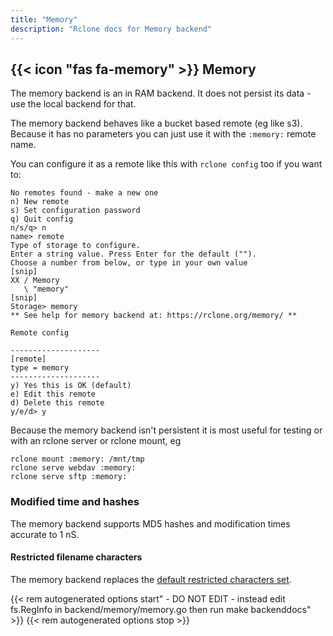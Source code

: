 ```yaml
---
title: "Memory"
description: "Rclone docs for Memory backend"
---
```


{{< icon "fas fa-memory" >}} Memory
-----------------------------------------

The memory backend is an in RAM backend. It does not persist its
data - use the local backend for that.

The memory backend behaves like a bucket based remote (eg like
s3). Because it has no parameters you can just use it with the
`:memory:` remote name.

You can configure it as a remote like this with `rclone config` too if
you want to:

```
No remotes found - make a new one
n) New remote
s) Set configuration password
q) Quit config
n/s/q> n
name> remote
Type of storage to configure.
Enter a string value. Press Enter for the default ("").
Choose a number from below, or type in your own value
[snip]
XX / Memory
   \ "memory"
[snip]
Storage> memory
** See help for memory backend at: https://rclone.org/memory/ **

Remote config

--------------------
[remote]
type = memory
--------------------
y) Yes this is OK (default)
e) Edit this remote
d) Delete this remote
y/e/d> y
```

Because the memory backend isn't persistent it is most useful for
testing or with an rclone server or rclone mount, eg

    rclone mount :memory: /mnt/tmp
    rclone serve webdav :memory:
    rclone serve sftp :memory:

### Modified time and hashes ###

The memory backend supports MD5 hashes and modification times accurate to 1 nS.

#### Restricted filename characters

The memory backend replaces the [default restricted characters
set](/overview/#restricted-characters).

{{< rem autogenerated options start" - DO NOT EDIT - instead edit fs.RegInfo in backend/memory/memory.go then run make backenddocs" >}}
{{< rem autogenerated options stop >}}
